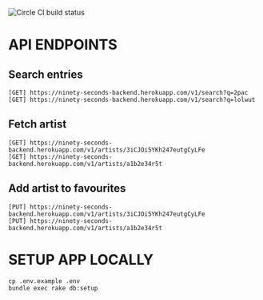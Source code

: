 ![Circle CI build status](https://circleci.com/gh/query-string/ninety-seconds-backend-challenge.png?style=shield)

# API ENDPOINTS

## Search entries
```
[GET] https://ninety-seconds-backend.herokuapp.com/v1/search?q=2pac
[GET] https://ninety-seconds-backend.herokuapp.com/v1/search?q=lolwut
```

## Fetch artist 
```
[GET] https://ninety-seconds-backend.herokuapp.com/v1/artists/3iCJOi5YKh247eutgCyLFe
[GET] https://ninety-seconds-backend.herokuapp.com/v1/artists/a1b2e34r5t
```

## Add artist to favourites
```
[PUT] https://ninety-seconds-backend.herokuapp.com/v1/artists/3iCJOi5YKh247eutgCyLFe
[PUT] https://ninety-seconds-backend.herokuapp.com/v1/artists/a1b2e34r5t
```

# SETUP APP LOCALLY

```
cp .env.example .env
bundle exec rake db:setup
```
